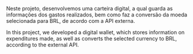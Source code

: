 Neste projeto, desenvolvemos uma carteira digital, a qual guarda as informações dos gastos realizados, bem como faz a conversão da moeda selecionada para BRL, de acordo com a API externa.


In this project, we developed a digital wallet, which stores information on expenditures made, as well as converts the selected currency to BRL, according to the external API.
